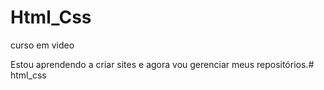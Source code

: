 # Html_Css
 curso em video
 
Estou aprendendo a criar sites e agora vou gerenciar meus repositórios.#   h t m l _ c s s  
 